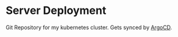 # Server Deployment

Git Repository for my kubernetes cluster. Gets synced by [ArgoCD](https://argocd.nycode.dev).
